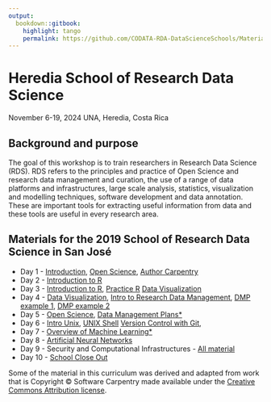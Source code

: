 ```yaml
---
output:
  bookdown::gitbook:
    highlight: tango
    permalink: https://github.com/CODATA-RDA-DataScienceSchools/Materials/edit/master/docs/DataSanJose2019
---
```


# Heredia School of Research Data Science 
November 6-19, 2024
UNA, Heredia, Costa Rica

## Background and purpose 
The goal of this workshop is to train researchers in Research Data Science (RDS). RDS refers to the principles and practice of Open Science and research data management and curation, the use of a range of data platforms and infrastructures, large scale analysis, statistics, visualization and modelling techniques, software development and data annotation. These are important tools for extracting useful information from data and these tools are useful in every research area. 

## Materials for the 2019 School of Research Data Science in San José

   * Day 1 - [Introduction]( ), [Open Science]( ), [Author Carpentry]( )
   * Day 2 - [Introduction to R]( ) 
   * Day 3 - [Introduction to R]( ), [Practice R]( ) [Data Visualization]( )
   * Day 4 - [Data Visualization]( ), [Intro to Research Data Management]( ), [DMP example 1]( ), [DMP example 2]( )
   * Day 5 - [Open Science]( ), [Data Management Plans*]( )
   * Day 6 - [Intro Unix]( ), [UNIX Shell]( ) [Version Control with Git]( ), 
   * Day 7 - [Overview of Machine Learning*]( )
   * Day 8 - [Artificial Neural Networks]( )
   * Day 9 - Security and Computational Infrastructures - [All material]( )
   * Day 10 - [School Close Out]()

Some of the material in this curriculum was derived and adapted from work that is Copyright © Software Carpentry made available under the [Creative Commons Attribution license](https://creativecommons.org/licenses/by/4.0/). 
